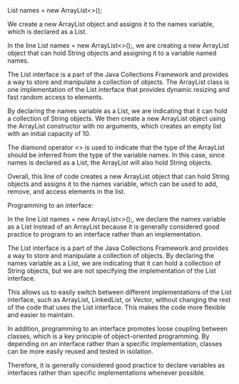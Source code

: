 List<String> names = new ArrayList<>();

We create a new ArrayList object and assigns it to the names variable, which is declared as a List<String>. 






In the line List<String> names = new ArrayList<>();, we are creating a new ArrayList object that can hold String objects and assigning it to a variable named names.

The List interface is a part of the Java Collections Framework and provides a way to store and manipulate a collection of objects. The ArrayList class is one implementation of the List interface that provides dynamic resizing and fast random access to elements.

By declaring the names variable as a List<String>, we are indicating that it can hold a collection of String objects. We then create a new ArrayList object using the ArrayList constructor with no arguments, which creates an empty list with an initial capacity of 10.

The diamond operator <> is used to indicate that the type of the ArrayList should be inferred from the type of the variable names. In this case, since names is declared as a List<String>, the ArrayList will also hold String objects.

Overall, this line of code creates a new ArrayList object that can hold String objects and assigns it to the names variable, which can be used to add, remove, and access elements in the list.

Programming to an interface:

In the line List<String> names = new ArrayList<>();, we declare the names variable as a List<String> instead of an ArrayList<String> because it is generally considered good practice to program to an interface rather than an implementation.

The List interface is a part of the Java Collections Framework and provides a way to store and manipulate a collection of objects. By declaring the names variable as a List<String>, we are indicating that it can hold a collection of String objects, but we are not specifying the implementation of the List interface.

This allows us to easily switch between different implementations of the List interface, such as ArrayList, LinkedList, or Vector, without changing the rest of the code that uses the List interface. This makes the code more flexible and easier to maintain.

In addition, programming to an interface promotes loose coupling between classes, which is a key principle of object-oriented programming. By depending on an interface rather than a specific implementation, classes can be more easily reused and tested in isolation.

Therefore, it is generally considered good practice to declare variables as interfaces rather than specific implementations whenever possible.